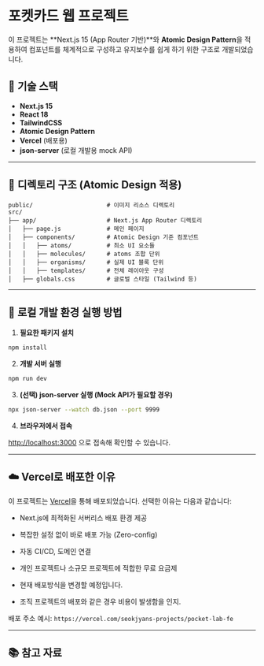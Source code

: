 
# 포켓카드 웹 프로젝트

이 프로젝트는 **Next.js 15 (App Router 기반)**와 **Atomic Design Pattern**을 적용하여 컴포넌트를 체계적으로 구성하고 유지보수를 쉽게 하기 위한 구조로 개발되었습니다.

## 🔧 기술 스택

- **Next.js 15**
- **React 18**
- **TailwindCSS**
- **Atomic Design Pattern**
- **Vercel** (배포용)
- **json-server** (로컬 개발용 mock API)

---

## 📁 디렉토리 구조 (Atomic Design 적용)

```
public/                     # 이미지 리소스 디렉토리
src/
├── app/                    # Next.js App Router 디렉토리
│   ├── page.js             # 메인 페이지
│   ├── components/         # Atomic Design 기준 컴포넌트
│   │   ├── atoms/          # 최소 UI 요소들
│   │   ├── molecules/      # atoms 조합 단위
│   │   ├── organisms/      # 실제 UI 블록 단위
│   │   ├── templates/      # 전체 레이아웃 구성
│   ├── globals.css         # 글로벌 스타일 (Tailwind 등)
```

---

## 🚀 로컬 개발 환경 실행 방법

1. **필요한 패키지 설치**

```bash
npm install
```

2. **개발 서버 실행**

```bash
npm run dev
```

3. **(선택) json-server 실행 (Mock API가 필요할 경우)**

```bash
npx json-server --watch db.json --port 9999
```

4. **브라우저에서 접속**

[http://localhost:3000](http://localhost:3000) 으로 접속해 확인할 수 있습니다.

---

## ☁️ Vercel로 배포한 이유

이 프로젝트는 [Vercel](https://vercel.com)을 통해 배포되었습니다. 선택한 이유는 다음과 같습니다:

- Next.js에 최적화된 서버리스 배포 환경 제공
- 복잡한 설정 없이 바로 배포 가능 (Zero-config)
- 자동 CI/CD, 도메인 연결
- 개인 프로젝트나 소규모 프로젝트에 적합한 무료 요금제

- 현재 배포방식을 변경할 예정입니다.
- 조직 프로젝트의 배포와 같은 경우 비용이 발생함을 인지.

배포 주소 예시: `https://vercel.com/seokjyans-projects/pocket-lab-fe`

---

## 📚 참고 자료